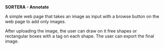 **SORTERA - Annotate**

A simple web page that takes an image as input with a browse button on the web page to add only images.

After uploading the image, the user can draw on it free shapes or rectangular boxes with a tag on each shape. The user can export the final image.
